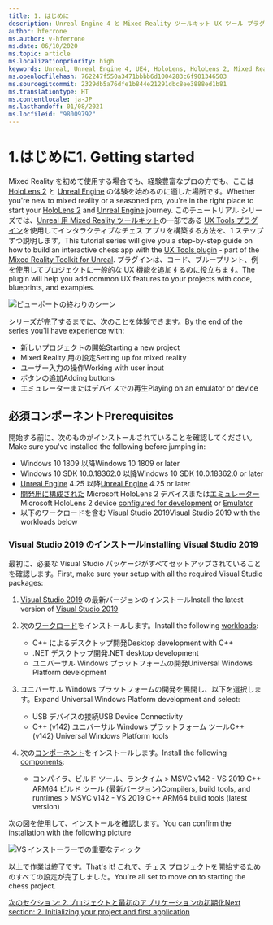 ```yaml
---
title: 1. はじめに
description: Unreal Engine 4 と Mixed Reality ツールキット UX ツール プラグインを使用してチェス アプリを構築するためのチュートリアル シリーズのパート 6 の 1
author: hferrone
ms.author: v-hferrone
ms.date: 06/10/2020
ms.topic: article
ms.localizationpriority: high
keywords: Unreal, Unreal Engine 4, UE4, HoloLens, HoloLens 2, Mixed Reality, チュートリアル, はじめに, mrtk, uxt, UX ツール, ドキュメント, Mixed Reality ヘッドセット, Windows Mixed Reality ヘッドセット, 仮想現実ヘッドセット
ms.openlocfilehash: 762247f550a3471bbbb6d1004283c6f901346503
ms.sourcegitcommit: 2329db5a76dfe1b844e21291dbc8ee3888ed1b81
ms.translationtype: HT
ms.contentlocale: ja-JP
ms.lasthandoff: 01/08/2021
ms.locfileid: "98009792"
---
```

# <a name="1-getting-started"></a><span data-ttu-id="f3eb3-104">1.はじめに</span><span class="sxs-lookup"><span data-stu-id="f3eb3-104">1. Getting started</span></span>

<span data-ttu-id="f3eb3-105">Mixed Reality を初めて使用する場合でも、経験豊富なプロの方でも、ここは [HoloLens 2](https://docs.microsoft.com/windows/mixed-reality/) と [Unreal Engine](https://www.unrealengine.com/en-US/) の体験を始めるのに適した場所です。</span><span class="sxs-lookup"><span data-stu-id="f3eb3-105">Whether you're new to mixed reality or a seasoned pro, you're in the right place to start your [HoloLens 2](https://docs.microsoft.com/windows/mixed-reality/) and [Unreal Engine](https://www.unrealengine.com/en-US/) journey.</span></span> <span data-ttu-id="f3eb3-106">このチュートリアル シリーズでは、[Unreal 用 Mixed Reality ツールキット](https://github.com/microsoft/MixedRealityToolkit-Unreal)の一部である [UX Tools プラグイン](https://github.com/microsoft/MixedReality-UXTools-Unreal)を使用してインタラクティブなチェス アプリを構築する方法を、1 ステップずつ説明します。</span><span class="sxs-lookup"><span data-stu-id="f3eb3-106">This tutorial series will give you a step-by-step guide on how to build an interactive chess app with the [UX Tools plugin](https://github.com/microsoft/MixedReality-UXTools-Unreal) - part of the [Mixed Reality Toolkit for Unreal](https://github.com/microsoft/MixedRealityToolkit-Unreal).</span></span> <span data-ttu-id="f3eb3-107">プラグインは、コード、ブループリント、例を使用してプロジェクトに一般的な UX 機能を追加するのに役立ちます。</span><span class="sxs-lookup"><span data-stu-id="f3eb3-107">The plugin will help you add common UX features to your projects with code, blueprints, and examples.</span></span> 

![ビューポートの終わりのシーン](images/unreal-uxt/5-endscene.PNG)

<span data-ttu-id="f3eb3-109">シリーズが完了するまでに、次のことを体験できます。</span><span class="sxs-lookup"><span data-stu-id="f3eb3-109">By the end of the series you'll have experience with:</span></span>
* <span data-ttu-id="f3eb3-110">新しいプロジェクトの開始</span><span class="sxs-lookup"><span data-stu-id="f3eb3-110">Starting a new project</span></span>
* <span data-ttu-id="f3eb3-111">Mixed Reality 用の設定</span><span class="sxs-lookup"><span data-stu-id="f3eb3-111">Setting up for mixed reality</span></span>
* <span data-ttu-id="f3eb3-112">ユーザー入力の操作</span><span class="sxs-lookup"><span data-stu-id="f3eb3-112">Working with user input</span></span>
* <span data-ttu-id="f3eb3-113">ボタンの追加</span><span class="sxs-lookup"><span data-stu-id="f3eb3-113">Adding buttons</span></span>
* <span data-ttu-id="f3eb3-114">エミュレーターまたはデバイスでの再生</span><span class="sxs-lookup"><span data-stu-id="f3eb3-114">Playing on an emulator or device</span></span>

## <a name="prerequisites"></a><span data-ttu-id="f3eb3-115">必須コンポーネント</span><span class="sxs-lookup"><span data-stu-id="f3eb3-115">Prerequisites</span></span>

<span data-ttu-id="f3eb3-116">開始する前に、次のものがインストールされていることを確認してください。</span><span class="sxs-lookup"><span data-stu-id="f3eb3-116">Make sure you've installed the following before jumping in:</span></span>
* <span data-ttu-id="f3eb3-117">Windows 10 1809 以降</span><span class="sxs-lookup"><span data-stu-id="f3eb3-117">Windows 10 1809 or later</span></span>
* <span data-ttu-id="f3eb3-118">Windows 10 SDK 10.0.18362.0 以降</span><span class="sxs-lookup"><span data-stu-id="f3eb3-118">Windows 10 SDK 10.0.18362.0 or later</span></span>
* <span data-ttu-id="f3eb3-119">[Unreal Engine](https://www.unrealengine.com/en-US/get-now) 4.25 以降</span><span class="sxs-lookup"><span data-stu-id="f3eb3-119">[Unreal Engine](https://www.unrealengine.com/en-US/get-now) 4.25 or later</span></span>
* <span data-ttu-id="f3eb3-120">[開発用に構成された](../../platform-capabilities-and-apis/using-visual-studio.md#enabling-developer-mode) Microsoft HoloLens 2 デバイスまたは[エミュレーター](../../platform-capabilities-and-apis/using-the-hololens-emulator.md#hololens-2-emulator-overview)</span><span class="sxs-lookup"><span data-stu-id="f3eb3-120">Microsoft HoloLens 2 device [configured for development](../../platform-capabilities-and-apis/using-visual-studio.md#enabling-developer-mode) or [Emulator](../../platform-capabilities-and-apis/using-the-hololens-emulator.md#hololens-2-emulator-overview)</span></span>
* <span data-ttu-id="f3eb3-121">以下のワークロードを含む Visual Studio 2019</span><span class="sxs-lookup"><span data-stu-id="f3eb3-121">Visual Studio 2019 with the workloads below</span></span>

### <a name="installing-visual-studio-2019"></a><span data-ttu-id="f3eb3-122">Visual Studio 2019 のインストール</span><span class="sxs-lookup"><span data-stu-id="f3eb3-122">Installing Visual Studio 2019</span></span>

<span data-ttu-id="f3eb3-123">最初に、必要な Visual Studio パッケージがすべてセットアップされていることを確認します。</span><span class="sxs-lookup"><span data-stu-id="f3eb3-123">First, make sure your setup with all the required Visual Studio packages:</span></span>
1. <span data-ttu-id="f3eb3-124">[Visual Studio 2019](https://visualstudio.microsoft.com/downloads/) の最新バージョンのインストール</span><span class="sxs-lookup"><span data-stu-id="f3eb3-124">Install the latest version of [Visual Studio 2019](https://visualstudio.microsoft.com/downloads/)</span></span>
1. <span data-ttu-id="f3eb3-125">次の[ワークロード](https://docs.microsoft.com/visualstudio/install/modify-visual-studio?#modify-workloads)をインストールします。</span><span class="sxs-lookup"><span data-stu-id="f3eb3-125">Install the following [workloads](https://docs.microsoft.com/visualstudio/install/modify-visual-studio?#modify-workloads):</span></span>
    * <span data-ttu-id="f3eb3-126">C++ によるデスクトップ開発</span><span class="sxs-lookup"><span data-stu-id="f3eb3-126">Desktop development with C++</span></span>
    * <span data-ttu-id="f3eb3-127">.NET デスクトップ開発</span><span class="sxs-lookup"><span data-stu-id="f3eb3-127">.NET desktop development</span></span>
    * <span data-ttu-id="f3eb3-128">ユニバーサル Windows プラットフォームの開発</span><span class="sxs-lookup"><span data-stu-id="f3eb3-128">Universal Windows Platform development</span></span>
1. <span data-ttu-id="f3eb3-129">ユニバーサル Windows プラットフォームの開発を展開し、以下を選択します。</span><span class="sxs-lookup"><span data-stu-id="f3eb3-129">Expand Universal Windows Platform development and select:</span></span> 
    * <span data-ttu-id="f3eb3-130">USB デバイスの接続</span><span class="sxs-lookup"><span data-stu-id="f3eb3-130">USB Device Connectivity</span></span>
    * <span data-ttu-id="f3eb3-131">C++ (v142) ユニバーサル Windows プラットフォーム ツール</span><span class="sxs-lookup"><span data-stu-id="f3eb3-131">C++ (v142) Universal Windows Platform tools</span></span>

1. <span data-ttu-id="f3eb3-132">次の[コンポーネント](https://docs.microsoft.com/visualstudio/install/modify-visual-studio?#modify-individual-components)をインストールします。</span><span class="sxs-lookup"><span data-stu-id="f3eb3-132">Install the following [components](https://docs.microsoft.com/visualstudio/install/modify-visual-studio?#modify-individual-components):</span></span>
    * <span data-ttu-id="f3eb3-133">コンパイラ、ビルド ツール、ランタイム > MSVC v142 - VS 2019 C++ ARM64 ビルド ツール (最新バージョン)</span><span class="sxs-lookup"><span data-stu-id="f3eb3-133">Compilers, build tools, and runtimes > MSVC v142 - VS 2019 C++ ARM64 build tools (latest version)</span></span>

<span data-ttu-id="f3eb3-134">次の図を使用して、インストールを確認します。</span><span class="sxs-lookup"><span data-stu-id="f3eb3-134">You can confirm the installation with the following picture</span></span>

![VS インストーラーでの重要なティック](images/unreal-uxt/1-install-the-tools.png)

<span data-ttu-id="f3eb3-136">以上で作業は終了です。</span><span class="sxs-lookup"><span data-stu-id="f3eb3-136">That's it!</span></span> <span data-ttu-id="f3eb3-137">これで、チェス プロジェクトを開始するためのすべての設定が完了しました。</span><span class="sxs-lookup"><span data-stu-id="f3eb3-137">You're all set to move on to starting the chess project.</span></span>

[<span data-ttu-id="f3eb3-138">次のセクション: 2.プロジェクトと最初のアプリケーションの初期化</span><span class="sxs-lookup"><span data-stu-id="f3eb3-138">Next section: 2. Initializing your project and first application</span></span>](unreal-uxt-ch2.md)